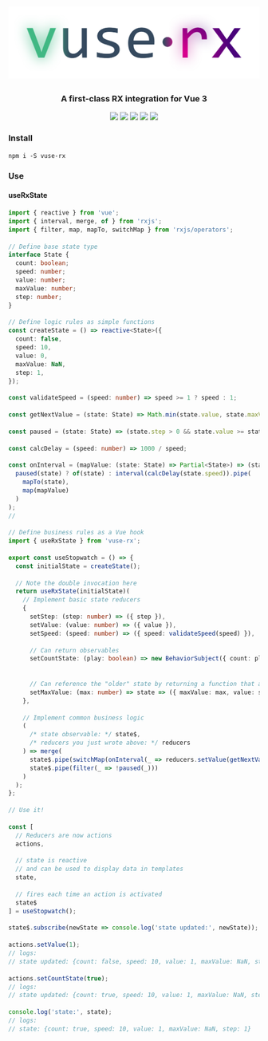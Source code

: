 <h1 align="center" style="text-align: center">
  <a href="https://vuse-rx.raiondesu.rocks"><img src="/logo-g.svg" alt="vuse-rx"/></a>
</h1>

<h3 align="center" style="text-align: center">A first-class RX integration for Vue 3</h3>
<p align="center" style="text-align: center">
  <a href="https://github.com/Raiondesu/vuse-rx/actions"><img src="https://img.shields.io/github/workflow/status/raiondesu/vuse-rx/CI?style=flat-square"/></a>
  <a href="https://npmjs.com/vuse-rx"><img src="https://img.shields.io/npm/v/vuse-rx?style=flat-square"/></a>
  <a href="https://npmjs.com/vuse-rx"><img src="https://img.shields.io/bundlephobia/minzip/vuse-rx?style=flat-square"/></a>
  <a href="https://npmjs.com/vuse-rx"><img src="https://img.shields.io/npm/dt/vuse-rx?style=flat-square"/></a>
  <a href="https://vuse-rx.raiondesu.rocks"><img src="https://img.shields.io/badge/docs-up-blue?style=flat-square"/></a>
</p>

### Install

`npm i -S vuse-rx`

### Use

#### useRxState

```ts
import { reactive } from 'vue';
import { interval, merge, of } from 'rxjs';
import { filter, map, mapTo, switchMap } from 'rxjs/operators';

// Define base state type
interface State {
  count: boolean;
  speed: number;
  value: number;
  maxValue: number;
  step: number;
}

// Define logic rules as simple functions
const createState = () => reactive<State>({
  count: false,
  speed: 10,
  value: 0,
  maxValue: NaN,
  step: 1,
});

const validateSpeed = (speed: number) => speed >= 1 ? speed : 1;

const getNextValue = (state: State) => Math.min(state.value, state.maxValue) + (paused(state) ? 0 : state.step);

const paused = (state: State) => (state.step > 0 && state.value >= state.maxValue) || !state.count;

const calcDelay = (speed: number) => 1000 / speed;

const onInterval = (mapValue: (state: State) => Partial<State>) => (state: State) => (
  paused(state) ? of(state) : interval(calcDelay(state.speed)).pipe(
    mapTo(state),
    map(mapValue)
  )
);
//

// Define business rules as a Vue hook
import { useRxState } from 'vuse-rx';

export const useStopwatch = () => {
  const initialState = createState();

  // Note the double invocation here
  return useRxState(initialState)(
    // Implement basic state reducers
    {
      setStep: (step: number) => ({ step }),
      setValue: (value: number) => ({ value }),
      setSpeed: (speed: number) => ({ speed: validateSpeed(speed) }),

      // Can return observables
      setCountState: (play: boolean) => new BehaviorSubject({ count: play }),


      // Can reference the "older" state by returning a function that accepts the state
      setMaxValue: (max: number) => state => ({ maxValue: max, value: state.value > max ? max : state.value }),
    },

    // Implement common business logic
    (
      /* state observable: */ state$,
      /* reducers you just wrote above: */ reducers
    ) => merge(
      state$.pipe(switchMap(onInterval(_ => reducers.setValue(getNextValue(_))))),
      state$.pipe(filter(_ => !paused(_)))
    )
  );
};

// Use it!

const [
  // Reducers are now actions
  actions,

  // state is reactive
  // and can be used to display data in templates
  state,

  // fires each time an action is activated
  state$
] = useStopwatch();

state$.subscribe(newState => console.log('state updated:', newState));

actions.setValue(1);
// logs:
// state updated: {count: false, speed: 10, value: 1, maxValue: NaN, step: 1}

actions.setCountState(true);
// logs:
// state updated: {count: true, speed: 10, value: 1, maxValue: NaN, step: 1}

console.log('state:', state);
// logs:
// state: {count: true, speed: 10, value: 1, maxValue: NaN, step: 1}
```
